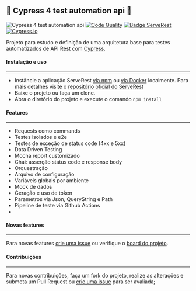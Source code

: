 ## 🚀 Cypress 4 test automation api 🚀

![Cypress 4 test automation api](https://github.com/saymowan/cypress-api-core/workflows/API%20Rest%20tests/badge.svg)
[![Code Quality](https://www.code-inspector.com/project/20271/score/svg)](https://frontend.code-inspector.com/project/20271/dashboard)
[![Badge ServeRest](https://img.shields.io/badge/API-ServeRest-green)](https://github.com/PauloGoncalvesBH/ServeRest/)
[![Cypress.io](https://img.shields.io/badge/tested%20with-Cypress-04C38E.svg)](https://www.cypress.io/)

Projeto para estudo e definição de uma arquitetura base para testes automatizados de API Rest com [Cypress](https://www.cypress.io/).

#### Instalação e uso
-----------------------
- Instâncie a aplicação ServeRest [via npm](https://www.npmjs.com/package/serverest) ou [via Docker](https://hub.docker.com/r/paulogoncalvesbh/serverest/) localmente. Para mais detalhes visite o [repositório oficial do ServeRest](https://github.com/ServeRest/ServeRest)
- Baixe o projeto ou faça um clone.
- Abra o diretório do projeto e execute o comando `npm install`

#### Features
-----------------------
- Requests como commands
- Testes isolados e e2e
- Testes de exceção de status code (4xx e 5xx)
- Data Driven Testing
- Mocha report customizado
- Chai: asserção status code e response body
- Orquestração
- Arquivo de configuração
- Variáveis globais por ambiente
- Mock de dados
- Geração e uso de token
- Parametros via Json, QueryString e Path
- Pipeline de teste via Github Actions
- 
#### Novas features 
---------------------------
Para novas features [crie uma issue](https://github.com/saymowan/cypress-api-core/issues/new) ou verifique o [board do projeto](https://github.com/saymowan/cypress-api-core/projects/1).

#### Contribuições
--------------------------
Para novas contribuições, faça um fork do projeto, realize as alterações e submeta um Pull Request ou [crie uma issue](https://github.com/saymowan/cypress-api-core/issues/new) para ser avaliada;
